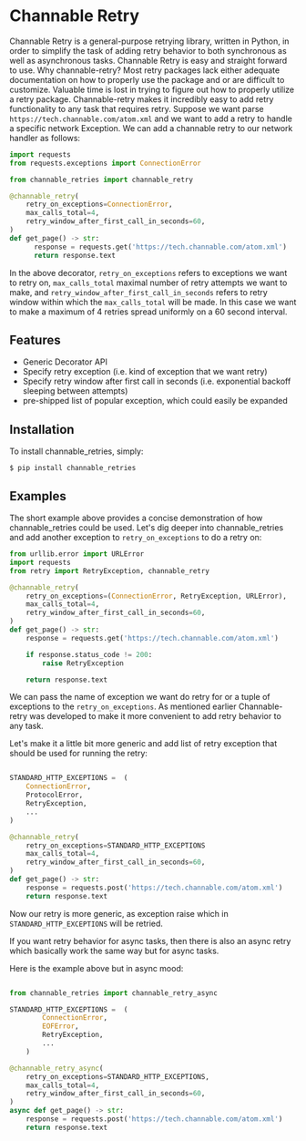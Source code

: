 Channable Retry
=========================
Channable Retry is a general-purpose retrying library, written in Python, in
order to simplify the task of adding retry behavior to both synchronous as well
as asynchronous tasks.  Channable Retry is easy and straight forward to use. Why
channable-retry? Most retry packages lack either adequate documentation on how
to properly use the package and or are difficult to customize. Valuable time is
lost in trying to figure out how to properly utilize a retry package.
Channable-retry makes it incredibly easy to add retry functionality to any task
that requires retry.  Suppose we want parse
`https://tech.channable.com/atom.xml` and we want to add a retry to handle a
specific network Exception.  We can add a channable retry to our network handler
as follows:

```python
import requests    
from requests.exceptions import ConnectionError

from channable_retries import channable_retry

@channable_retry(
    retry_on_exceptions=ConnectionError,
    max_calls_total=4,
    retry_window_after_first_call_in_seconds=60,
)
def get_page() -> str:
      response = requests.get('https://tech.channable.com/atom.xml')
      return response.text
```

In the above decorator, `retry_on_exceptions` refers to exceptions we want to
retry on, `max_calls_total` maximal number of retry attempts we want to make,
and `retry_window_after_first_call_in_seconds` refers to retry window within
which the `max_calls_total` will be made. In this case we want to make a maximum
of 4 retries spread uniformly on a 60 second interval.

Features
--------

- Generic Decorator API
- Specify retry exception (i.e. kind of exception that we want retry)
- Specify retry window after first call in seconds (i.e. exponential backoff sleeping between attempts)
- pre-shipped list of popular exception, which could easily be expanded


Installation
------------

To install channable_retries, simply:

    $ pip install channable_retries

Examples
----------

The short example above provides a concise demonstration of how
channable_retries could be used. Let's dig deeper into channable_retries and add
another exception to `retry_on_exceptions` to do a retry on:
 
```python
from urllib.error import URLError
import requests 
from retry import RetryException, channable_retry

@channable_retry(
    retry_on_exceptions=(ConnectionError, RetryException, URLError),
    max_calls_total=4,
    retry_window_after_first_call_in_seconds=60,
)
def get_page() -> str:
    response = requests.get('https://tech.channable.com/atom.xml')

    if response.status_code != 200:
        raise RetryException

    return response.text
```
We can pass the name of exception we want do retry for or a tuple of exceptions to the `retry_on_exceptions`.
As mentioned earlier Channable-retry was developed to make it more convenient to add retry behavior to any task. 

Let's make it a little bit more generic and add list of retry exception that should be used for 
running the retry:

```python

STANDARD_HTTP_EXCEPTIONS =  (
    ConnectionError,
    ProtocolError,
    RetryException,
    ...
)

@channable_retry(
    retry_on_exceptions=STANDARD_HTTP_EXCEPTIONS
    max_calls_total=4,
    retry_window_after_first_call_in_seconds=60,
)
def get_page() -> str:
    response = requests.post('https://tech.channable.com/atom.xml')
    return response.text

```

Now our retry is more generic, as exception raise which in `STANDARD_HTTP_EXCEPTIONS` will be 
retried. 


If you want retry behavior for async tasks, then there is also an async retry which basically work the same way but for async tasks.

Here is the example above but in async mood:
```python

from channable_retries import channable_retry_async

STANDARD_HTTP_EXCEPTIONS =  (
        ConnectionError,
        EOFError,
        RetryException,
        ...
    )

@channable_retry_async(
    retry_on_exceptions=STANDARD_HTTP_EXCEPTIONS,
    max_calls_total=4,
    retry_window_after_first_call_in_seconds=60,
)
async def get_page() -> str:
    response = requests.post('https://tech.channable.com/atom.xml')
    return response.text
```
